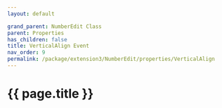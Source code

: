 ```yaml
---
layout: default

grand_parent: NumberEdit Class
parent: Properties
has_children: false
title: VerticalAlign Event
nav_order: 9
permalink: /package/extension3/NumberEdit/properties/VerticalAlign
---
```

# {{ page.title }}
